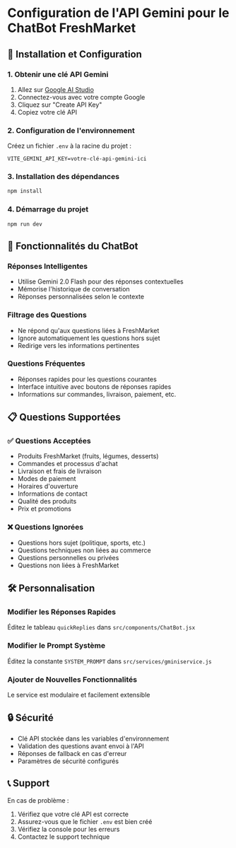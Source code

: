 # Configuration de l'API Gemini pour le ChatBot FreshMarket

## 🚀 Installation et Configuration

### 1. Obtenir une clé API Gemini

1. Allez sur [Google AI Studio](https://makersuite.google.com/app/apikey)
2. Connectez-vous avec votre compte Google
3. Cliquez sur "Create API Key"
4. Copiez votre clé API

### 2. Configuration de l'environnement

Créez un fichier `.env` à la racine du projet :

```env
VITE_GEMINI_API_KEY=votre-clé-api-gemini-ici
```

### 3. Installation des dépendances

```bash
npm install
```

### 4. Démarrage du projet

```bash
npm run dev
```

## 🔧 Fonctionnalités du ChatBot

### Réponses Intelligentes
- Utilise Gemini 2.0 Flash pour des réponses contextuelles
- Mémorise l'historique de conversation
- Réponses personnalisées selon le contexte

### Filtrage des Questions
- Ne répond qu'aux questions liées à FreshMarket
- Ignore automatiquement les questions hors sujet
- Redirige vers les informations pertinentes

### Questions Fréquentes
- Réponses rapides pour les questions courantes
- Interface intuitive avec boutons de réponses rapides
- Informations sur commandes, livraison, paiement, etc.

## 📋 Questions Supportées

### ✅ Questions Acceptées
- Produits FreshMarket (fruits, légumes, desserts)
- Commandes et processus d'achat
- Livraison et frais de livraison
- Modes de paiement
- Horaires d'ouverture
- Informations de contact
- Qualité des produits
- Prix et promotions

### ❌ Questions Ignorées
- Questions hors sujet (politique, sports, etc.)
- Questions techniques non liées au commerce
- Questions personnelles ou privées
- Questions non liées à FreshMarket

## 🛠️ Personnalisation

### Modifier les Réponses Rapides
Éditez le tableau `quickReplies` dans `src/components/ChatBot.jsx`

### Modifier le Prompt Système
Éditez la constante `SYSTEM_PROMPT` dans `src/services/gminiservice.js`

### Ajouter de Nouvelles Fonctionnalités
Le service est modulaire et facilement extensible

## 🔒 Sécurité

- Clé API stockée dans les variables d'environnement
- Validation des questions avant envoi à l'API
- Réponses de fallback en cas d'erreur
- Paramètres de sécurité configurés

## 📞 Support

En cas de problème :
1. Vérifiez que votre clé API est correcte
2. Assurez-vous que le fichier `.env` est bien créé
3. Vérifiez la console pour les erreurs
4. Contactez le support technique 